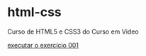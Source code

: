 # html-css

 Curso de HTML5 e CSS3 do Curso em Video

<a href="https://andre-cavalcante.github.io/html-css/d010/index.html">executar o exercício 001</a>
